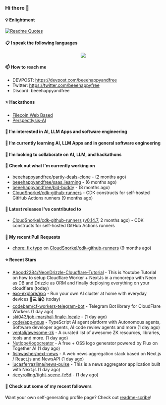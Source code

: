 ### Hi there 👋

#### 💡 Enlightment
[![Readme Quotes](https://quotes-github-readme.vercel.app/api?type=horizontal&theme=nord)](https://github.com/piyushsuthar/github-readme-quotes)

#### 📋 I speak the following languages

<p align="center">
  <a href="https://skillicons.dev">
    <img src="https://skillicons.dev/icons?i=git,kubernetes,docker,c,vim,terraform,python,typescript,java" />
  </a>
</p>


#### 📫 How to reach me
- DEVPOST: https://devpost.com/beeehappyandfree
- Twitter: https://twitter.com/beeehappyfree
- Discord: beeehappyandfree

#### ⭐️ Hackathons
- [Filecoin Web Based](https://devpost.com/software/youtube-dl-dweb)
- [Perspectlysis-AI](https://perspectlysis-ai.vercel.app)

#### 👀 I’m interested in AI, LLM Apps and software engineering

#### 🌱 I’m currently learning AI, LLM Apps and in general software engineering

#### 💞️ I’m looking to collaborate on AI, LLM, and hackathons

#### 👷 Check out what I'm currently working on

- [beeehappyandfree/partiy-deals-clone](https://github.com/beeehappyandfree/partiy-deals-clone) -  (2 months ago)
- [beeehappyandfree/saas_learning](https://github.com/beeehappyandfree/saas_learning) -  (6 months ago)
- [beeehappyandfree/bid-buddy](https://github.com/beeehappyandfree/bid-buddy) -  (8 months ago)
- [CloudSnorkel/cdk-github-runners](https://github.com/CloudSnorkel/cdk-github-runners) - CDK constructs for self-hosted GitHub Actions runners (9 months ago)

#### 🔭 Latest releases I've contributed to

- [CloudSnorkel/cdk-github-runners](https://github.com/CloudSnorkel/cdk-github-runners) ([v0.14.7](https://github.com/CloudSnorkel/cdk-github-runners/releases/tag/v0.14.7), 2 months ago) - CDK constructs for self-hosted GitHub Actions runners

#### 🔨 My recent Pull Requests

- [chore: fix typo](https://github.com/CloudSnorkel/cdk-github-runners/pull/542) on [CloudSnorkel/cdk-github-runners](https://github.com/CloudSnorkel/cdk-github-runners) (9 months ago)

#### ⭐ Recent Stars

- [Abood2284/NeonDrizzle-Cloudflare-Tutorial](https://github.com/Abood2284/NeonDrizzle-Cloudflare-Tutorial) - This is Youtube Tutorial on how to setup Cloudflare Worker &#43; NextJs in a monorepo with Neon as DB and Drizzle as ORM and finally deploying everything on your cloudflare (today)
- [exo-explore/exo](https://github.com/exo-explore/exo) - Run your own AI cluster at home with everyday devices 📱💻 🖥️⌚ (today)
- [codebam/cf-workers-telegram-bot](https://github.com/codebam/cf-workers-telegram-bot) - Telegram Bot library for CloudFlare Workers (1 day ago)
- [ski043/job-marshal-finale-locale](https://github.com/ski043/job-marshal-finale-locale) -  (1 day ago)
- [code/app-nous](https://github.com/code/app-nous) - TypeScript AI agent platform with Autonomous agents, Software developer agents, AI code review agents and more (1 day ago)
- [ventali/awesome-zk](https://github.com/ventali/awesome-zk) - A curated list of awesome ZK resources, libraries, tools and more.   (1 day ago)
- [Nutlope/logocreator](https://github.com/Nutlope/logocreator) - A free &#43; OSS logo generator powered by Flux on Together AI (1 day ago)
- [fishwasher/next-news](https://github.com/fishwasher/next-news) - A web news aggregation stack based on Next.js / React.js and NewsAPI (1 day ago)
- [lucasferrazlima/news-pulse](https://github.com/lucasferrazlima/news-pulse) - This is a news aggregator application built with Next.js (1 day ago)
- [riceyrolling/tight-scene-fe5d](https://github.com/riceyrolling/tight-scene-fe5d) -  (1 day ago)

#### 👯 Check out some of my recent followers


Want your own self-generating profile page? Check out [readme-scribe](https://github.com/muesli/readme-scribe)!
